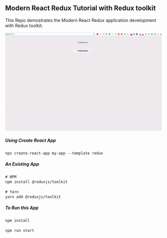 ## Modern React Redux Tutorial with Redux toolkit

This Repo demostrates the Modern React Redux application development with Redux toolkit.

![](./demo.gif)

##### Using Create React App

```
npx create-react-app my-app --template redux
```

##### An Existing App

```
# NPM
npm install @reduxjs/toolkit

# Yarn
yarn add @reduxjs/toolkit
```

##### To Run this App

```
npm install

npm run start
```